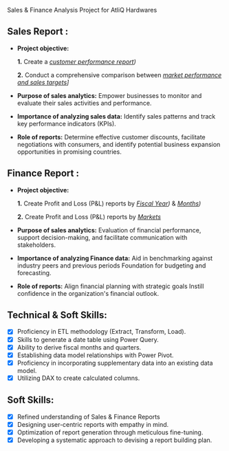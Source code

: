 Sales & Finance Analysis Project for AtliQ Hardwares

## Sales Report :


- **Project objective:** 

    **1.** Create a _[customer performance report](https://github.com/ashankthete/Excel-Sales_Analytics/blob/main/Customer%20Performance%20Report.pdf))_ 

    **2.** Conduct a comprehensive comparison between _[market performance and sales targets](https://github.com/ashankthete/Excel-Sales_Analytics/blob/main/Market%20Performance%20vs%20Target%20Report.pdf)]_

- **Purpose of sales analytics:** Empower businesses to monitor and evaluate their sales activities and performance.

- **Importance of analyzing sales data:** Identify sales patterns and track key performance indicators (KPIs).

- **Role of reports:** Determine effective customer discounts, facilitate negotiations with consumers, and identify potential business expansion opportunities in promising countries.


## Finance Report :

- **Project objective:** 

    **1.** Create Profit and Loss (P&L) reports by _[Fiscal Year](https://github.com/ashankthete/Excel-Sales_Analytics/blob/main/P%26L%20Statement%20by%20Fiscal%20Years.pdf))_ & _[Months](https://github.com/ashankthete/Excel-Sales_Analytics/blob/main/P%26L%20Statement%20by%20Months.pdf))_ 

   **2.** Create Profit and Loss (P&L) reports by _[Markets](https://github.com/ashankthete/Excel-Sales_Analytics/blob/main/P%26L%20Statement%20by%20Markets.pdf)_

- **Purpose of sales analytics:** Evaluation of financial performance, support decision-making, and facilitate communication with stakeholders.

- **Importance of analyzing Finance data:** Aid in benchmarking against industry peers and previous periods Foundation for budgeting and forecasting.

- **Role of reports:** Align financial planning with strategic goals Instill confidence in the organization's financial outlook.


## Technical & Soft Skills:
- [x]	Proficiency in ETL methodology (Extract, Transform, Load).
- [x]	Skills to generate a date table using Power Query.
- [x]	Ability to derive fiscal months and quarters.
- [x]	Establishing data model relationships with Power Pivot.
- [x]	Proficiency in incorporating supplementary data into an existing data model.
- [x]	Utilizing DAX to create calculated columns.

## Soft Skills:
- [x]	Refined understanding of Sales & Finance Reports
- [x]	Designing user-centric reports with empathy in mind.
- [x]	Optimization of report generation through meticulous fine-tuning.
- [x]	Developing a systematic approach to devising a report building plan.
